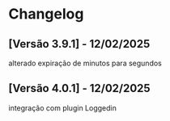 # Changelog

## [Versão 3.9.1] - 12/02/2025
alterado expiração de minutos para segundos



## [Versão 4.0.1] - 12/02/2025
integração com plugin Loggedin